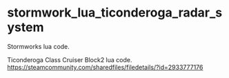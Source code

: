 # stormwork_lua_ticonderoga_radar_system
Stormworks lua code.

Ticonderoga Class Cruiser Block2 lua code.
https://steamcommunity.com/sharedfiles/filedetails/?id=2933777176
